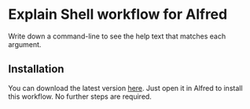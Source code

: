 # Explain Shell workflow for Alfred

Write down a command-line to see the help text that matches each argument.

## Installation
You can download the latest version [here](https://github.com/svsool/alfred-explainshell/releases/latest).
Just open it in Alfred to install this workflow. No further steps are required.
